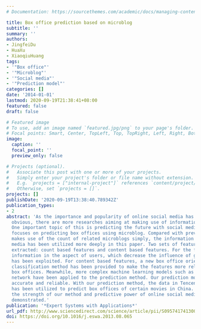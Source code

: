 ```yaml
---
# Documentation: https://sourcethemes.com/academic/docs/managing-content/

title: Box office prediction based on microblog
subtitle: ''
summary: ''
authors:
- JingfeiDu
- HuaXu
- XiaoqiuHuang
tags:
- '"Box office"'
- '"Microblog"'
- '"Social media"'
- '"Prediction model"'
categories: []
date: '2014-01-01'
lastmod: 2020-09-19T21:38:41+08:00
featured: false
draft: false

# Featured image
# To use, add an image named `featured.jpg/png` to your page's folder.
# Focal points: Smart, Center, TopLeft, Top, TopRight, Left, Right, BottomLeft, Bottom, BottomRight.
image:
  caption: ''
  focal_point: ''
  preview_only: false

# Projects (optional).
#   Associate this post with one or more of your projects.
#   Simply enter your project's folder or file name without extension.
#   E.g. `projects = ["internal-project"]` references `content/project/deep-learning/index.md`.
#   Otherwise, set `projects = []`.
projects: []
publishDate: '2020-09-19T13:38:40.789342Z'
publication_types:
- 2
abstract: 'As the importance and popularity of online social media has become more
  obvious, there are more researches aiming at making use of information from them.
  One important topic of this is predicting the future with social media. This paper
  focuses on predicting box offices using microblog. Compared with previous work which
  makes use of the count of related microblogs simply, the information from social
  media has been utilized more deeply in this paper. Two sets of features have been
  extracted: count based features and content based features. For the former, the
  information in the aspect of users, which decrease the influence of garbage microblogs,
  has been exploited. For content based features, a new box office oriented semantic
  classification method has been provided to make the features more relative with
  box offices. Meanwhile, more complex machine learning models such as SVM and neutral
  network have been applied to the prediction method. Our prediction model is more
  accurate and reliable. With our prediction method, the data in Tencent microblog
  has been utilized to predict box offices of certain movies in China. With the results,
  the strength of our method and predictive power of online social media can be completely
  demonstrated.'
publication: '*Expert Systems with Applications*'
url_pdf: http://www.sciencedirect.com/science/article/pii/S0957417413006866
doi: https://doi.org/10.1016/j.eswa.2013.08.065
---
```

